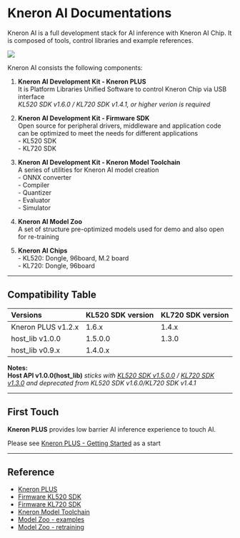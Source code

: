 # Kneron AI Documentations



Kneron AI is a full development stack for AI inference with Kneron AI Chip.
It is composed of tools, control libraries and example references.

![](./imgs/kneronAI_arch.png)

Kneron AI consists the following components:  

1. **Kneron AI Development Kit - Kneron PLUS**  
	It is Platform Libraries Unified Software to control Kneron Chip via USB interface  
	*KL520 SDK v1.6.0 / KL720 SDK v1.4.1, or higher verion is required*

2. **Kneron AI Development Kit - Firmware SDK**  
	Open source for peripheral drivers, middleware and application code can be optimized to meet the needs for different applications  
        - KL520 SDK  
        - KL720 SDK  

3. **Kneron AI Development Kit - Kneron Model Toolchain**  
	A series of utilities for Kneron AI model creation   
        - ONNX converter  
        - Compiler  
        - Quantizer  
        - Evaluator  
        - Simulator   

4. **Kneron AI Model Zoo**  
	A set of structure pre-optimized models used for demo and also open for re-training   

5. **Kneron AI Chips**  
        - KL520: Dongle, 96board, M.2 board  
        - KL720: Dongle, 96board  

---
## Compatibility Table

Versions           | KL520 SDK version | KL720 SDK version 
:------------------|:------------------|:--------------
Kneron PLUS v1.2.x | 1.6.x             | 1.4.x         
host_lib    v1.0.0 | 1.5.0.0           | 1.3.0         
host_lib    v0.9.x | 1.4.0.x           | 

**Notes:**  
	**Host API v1.0.0(host_lib)** *sticks with [KL520 SDK v1.5.0.0](./520_1.5.0.0/getting_start.md) / [KL720 SDK v1.3.0](./720_1.3.0/getting_start_720.md) and deprecated from KL520 SDK v1.6.0/KL720 SDK v1.4.1*

---
## First Touch 

**Kneron PLUS** provides low barrier AI inference experience to touch AI.

Please see [Kneron PLUS - Getting Started](./plus/getting_started.md) as a start

---
## Reference

 - [Kneron PLUS](./plus/introduction/introduction.md) 
 - [Firmware KL520 SDK](./520_1.6.0/introduction.md)
 - [Firmware KL720 SDK](./720_1.4.0/introduction.md)
 - [Kneron Model Toolchain](./toolchain/manual.md)
 - [Model Zoo - examples](./plus/modelzoo/index.md)
 - [Model Zoo - retraining](./model_training/classification.md)


